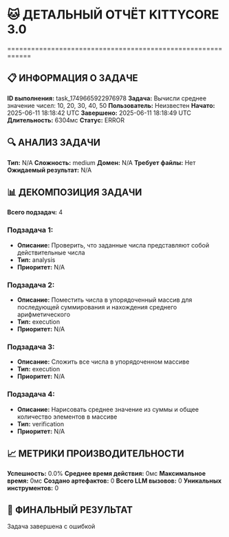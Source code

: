 # 🐱 ДЕТАЛЬНЫЙ ОТЧЁТ KITTYCORE 3.0
============================================================

## 📋 ИНФОРМАЦИЯ О ЗАДАЧЕ
**ID выполнения:** task_1749665922976978
**Задача:** Вычисли среднее значение чисел: 10, 20, 30, 40, 50
**Пользователь:** Неизвестен
**Начато:** 2025-06-11 18:18:42 UTC
**Завершено:** 2025-06-11 18:18:49 UTC
**Длительность:** 6304мс
**Статус:** ERROR

## 🔍 АНАЛИЗ ЗАДАЧИ
**Тип:** N/A
**Сложность:** medium
**Домен:** N/A
**Требует файлы:** Нет
**Ожидаемый результат:** N/A

## 📊 ДЕКОМПОЗИЦИЯ ЗАДАЧИ
**Всего подзадач:** 4

### Подзадача 1:
- **Описание:** Проверить, что заданные числа представляют собой действительные числа
- **Тип:** analysis
- **Приоритет:** N/A

### Подзадача 2:
- **Описание:** Поместить числа в упорядоченный массив для последующей суммирования и нахождения среднего арифметического
- **Тип:** execution
- **Приоритет:** N/A

### Подзадача 3:
- **Описание:** Сложить все числа в упорядоченном массиве
- **Тип:** execution
- **Приоритет:** N/A

### Подзадача 4:
- **Описание:** Нарисовать среднее значение из суммы и общее количество элементов в массиве
- **Тип:** verification
- **Приоритет:** N/A

## 📈 МЕТРИКИ ПРОИЗВОДИТЕЛЬНОСТИ
**Успешность:** 0.0%
**Среднее время действия:** 0мс
**Максимальное время:** 0мс
**Создано артефактов:** 0
**Всего LLM вызовов:** 0
**Уникальных инструментов:** 0

## 🎯 ФИНАЛЬНЫЙ РЕЗУЛЬТАТ
Задача завершена с ошибкой
